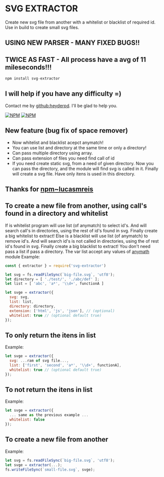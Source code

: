 # SVG EXTRACTOR
Create new svg file from another with a whitelist or blacklist of required id.
Use in build to create small svg files.

## USING NEW PARSER - MANY FIXED BUGS!!
## TWICE AS FAST - All process have a avg of 11 mileseconds!!!
```javascript
npm install svg-extractor
```

## I will help if you have any difficulty =)
Contact me by [github:heyderpd](https://github.com/heyderpd). I'll be glad to help you.

[![NPM](https://nodei.co/npm/svg-extractor.png?downloads=true&downloadRank=true&stars=true)](https://nodei.co/npm/svg-extractor/)
[![NPM](https://nodei.co/npm-dl/svg-extractor.png?height=3&months=2)](https://nodei.co/npm-dl/svg-extractor/)

## New feature (bug fix of space remover)
* Now whitelist and blacklist acepct anymatch!
* You can use list and directory at the same time or only a directory!
* Can pass multiple directory using array.
* Can pass extension of files you need find call of id
* If you need create static svg, from a need of given directory.
Now you can pass the directory, and the module will find svg is called in it.
Finally will create a svg file. Have only itens is used in this directory.

## Thanks for [npm~lucasmreis](https://www.npmjs.com/~lucasmreis)

## To create a new file from another, using call's found in a directory and whitelist
If is whitelist program will use list (of anymatch)  to select id's. And will search call's in directories, using the rest of id's found in svg. Finally create a big whitelist to extract!
Else is a blacklist will use list (of anymatch) to remove id's. And will search id's is not called in directories, using the of rest id's found in svg. Finally create a big blacklist to extract!
You don't need pass a list if pass a directory.
The var list accept any values of [anymath](https://www.npmjs.com/package/anymatch) module
Example:
```javascript
const { extractor } = require('svg-extractor')

let svg = fs.readFileSync(`big-file.svg`, 'utf8');
let directory = [ './test/', './abc/def' ];
let list = [ 'abc', 'a*', '\\d+', functionA ]

let svge = extractor({
  svg: svg,
  list: list,
  directory: directory,
  extension: ['html', 'js', 'json'], // (optional)
  whitelist: true // (optional default true)
});
```

## To only return the itens in list
Example:
```javascript
let svge = extractor({
  svg: ...ram of svg file...,
  list: ['first', 'second', 'a*', '\\d+', functionA],
  whitelist: true // (optional default true)
});
```

## To not return the itens in list
Example:
```javascript
let svge = extractor({
  ... same as the previous example ...
  whitelist: false
});
```

## To create a new file from another
Example:
```javascript
let svg = fs.readFileSync(`big-file.svg`, 'utf8');
let svge = extractor(...);
fs.writeFileSync(`small-file.svg`, svge);
```
